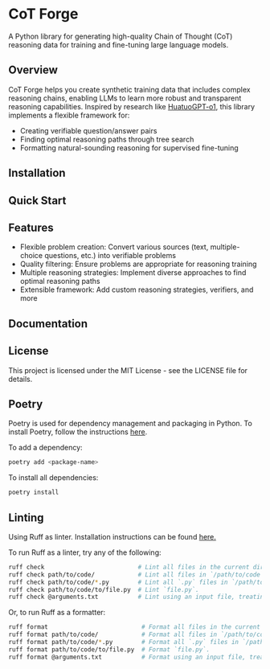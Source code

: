 # CoT Forge
A Python library for generating high-quality Chain of Thought (CoT) reasoning data for training and fine-tuning large language models.

## Overview
CoT Forge helps you create synthetic training data that includes complex reasoning chains, enabling LLMs to learn more robust and transparent reasoning capabilities. Inspired by research like [HuatuoGPT-o1](https://github.com/FreedomIntelligence/HuatuoGPT-o1), this library implements a flexible framework for:

* Creating verifiable question/answer pairs
* Finding optimal reasoning paths through tree search
* Formatting natural-sounding reasoning for supervised fine-tuning

## Installation
## Quick Start
## Features
* Flexible problem creation: Convert various sources (text, multiple-choice questions, etc.) into verifiable problems
* Quality filtering: Ensure problems are appropriate for reasoning training
* Multiple reasoning strategies: Implement diverse approaches to find optimal reasoning paths
* Extensible framework: Add custom reasoning strategies, verifiers, and more

## Documentation

## License
This project is licensed under the MIT License - see the LICENSE file for details.

## Poetry
Poetry is used for dependency management and packaging in Python. To install Poetry, follow the instructions [here](https://python-poetry.org/docs/#installation).

To add a dependency:
```bash
poetry add <package-name>
```

To install all dependencies:
```bash
poetry install
```



## Linting
Using Ruff as linter. Installation instructions can be found [here.](https://github.com/astral-sh/ruff?tab=readme-ov-file#getting-started)

To run Ruff as a linter, try any of the following:
```bash
ruff check                          # Lint all files in the current directory (and any subdirectories).
ruff check path/to/code/            # Lint all files in `/path/to/code` (and any subdirectories).
ruff check path/to/code/*.py        # Lint all `.py` files in `/path/to/code`.
ruff check path/to/code/to/file.py  # Lint `file.py`.
ruff check @arguments.txt           # Lint using an input file, treating its contents as newline-delimited command-line arguments.
```

Or, to run Ruff as a formatter:
```bash
ruff format                          # Format all files in the current directory (and any subdirectories).
ruff format path/to/code/            # Format all files in `/path/to/code` (and any subdirectories).
ruff format path/to/code/*.py        # Format all `.py` files in `/path/to/code`.
ruff format path/to/code/to/file.py  # Format `file.py`.
ruff format @arguments.txt           # Format using an input file, treating its contents as newline-delimited command-line arguments.
```